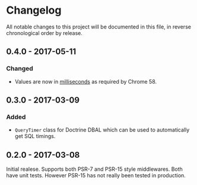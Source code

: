 # Changelog

All notable changes to this project will be documented in this file, in reverse chronological order by release.

## 0.4.0 - 2017-05-11
### Changed
- Values are now in [milliseconds]((https://codereview.chromium.org/2689833002)) as required by Chrome 58.

## 0.3.0 - 2017-03-09
### Added
- `QueryTimer` class for Doctrine DBAL which can be used to automatically get SQL timings.

## 0.2.0 - 2017-03-08
Initial realese. Supports both PSR-7 and PSR-15 style middlewares. Both have unit tests. However PSR-15 has not really been tested in production.
